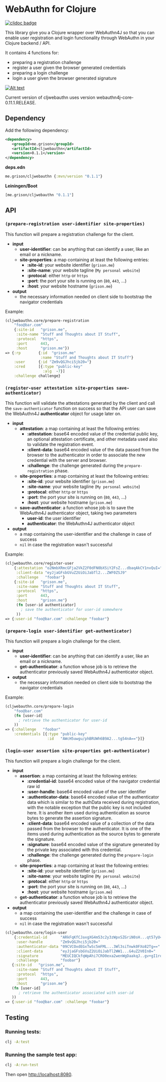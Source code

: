 # WebAuthn for Clojure

[![cljdoc badge](https://cljdoc.org/badge/me.grison/cljwebauthn)](https://cljdoc.org/d/me.grison/cljwebauthn/CURRENT)

This library give you a Clojure wrapper over WebAuthn4J so that you can enable user registration and login functionality through WebAuthn in your Clojure backend / API.

It contains 4 functions for:

- preparing a registration challenge
- register a user given the browser generated credentials
- preparing a login challenge
- login a user given the browser generated signature

[![Alt text](https://img.youtube.com/vi/Q_2O13_yST4/0.jpg)](https://www.youtube.com/watch?v=Q_2O13_yST4)

Current version of cljwebauthn uses version webauthn4j-core-0.11.1.RELEASE.

## Dependency

Add the following dependency:

```xml
<dependency>
   <groupId>me.grison</groupId>
   <artifactId>cljwebauthn</artifactId>
   <version>0.1.1</version>
</dependency>
```

**deps.edn**
```clojure
me.grison/cljwebauthn {:mvn/version "0.1.1"}
```

**Leiningen/Boot**
```clojure
[me.grison/cljwebauthn "0.1.1"]
```

## API

### `(prepare-registration user-identifier site-properties)`

This function will prepare a registration challenge for the client.

- **input** 
  - **user-identifier**: can be anything that can identify a user, like an email or a nickname.
  - **site-properties**: a map containing at least the following entries:
    - **:site-id**: your website identifier (`grison.me`)
    - **:site-name**: your website tagline (`My personal website`)
    - **:protocal**: either `http` or `https`
    - **:port**: the port your site is running on (`80`, `443`, ...)
    - **:host**: your website hostname (`grison.me`)
- **output**
    - the necessary information needed on client side to bootstrap the navigator credentials

Example:
```clojure
(cljwebauthn.core/prepare-registration 
    "foo@bar.com" 
    {:site-id   "grison.me",
     :site-name "Stuff and Thoughts about IT Stuff",
     :protocol  "https",
     :port      443,
     :host      "grison.me"})
=> {:rp        {:id  "grison.me"
                :name "Stuff and Thoughts about IT Stuff"}
    :user      {:id "Zm9vQGJhci5jb20="}
    :cred      [{:type "public-key"
                 :alg  -7}]
    :challenge challenge}
```



### `(register-user attestation site-properties save-authenticator)`

This function will validate the attestations generated by the client and call the `save-authenticator` function on success so that the API user can save the WebAuthn4J **authenticator** object for usage later on.

- **input** 
  - **attestation**: a map containing at least the following entries:
    - **:attestation**: base64 encoded value of the credential public key, an optional attestation certificate, and other metadata used also to validate the registration event. 
    - **:client-data**: base64 encoded value of the data passed from the browser to the authenticator in order to associate the new credential with the server and browser.
    - **:challenge**: the challenge generated during the `prepare-registration` phase.
  - **site-properties**: a map containing at least the following entries:
    - **:site-id**: your website identifier (`grison.me`)
    - **:site-name**: your website tagline (`My personal website`)
    - **:protocal**: either `http` or `https`
    - **:port**: the port your site is running on (`80`, `443`, ...)
    - **:host**: your website hostname (`grison.me`)
  - **save-authenticator**: a function whose job is to save the WebAuthn4J authenticator object, taking two parameters
    - **user-id**: the user identifier
    - **authenticator**: the WebAuthn4J authenticator object
- **output**
    - a map containing the user-identifier and the challenge in case of success
    - `nil` in case the registration wasn't successful

Example:
```clojure
(cljwebauthn.core/register-user 
    {:attestation "o2NmbXRmcGFja2VkZ2F0dFN0bXSiY2FsZ...dbaqAkCY1nvQuI="
     :client-data "eyJjaGFsbGVuZ2UiOiJabTl2...ZWF0ZSJ9"
     :challenge   "foobar"}
    {:site-id   "grison.me",
     :site-name "Stuff and Thoughts about IT Stuff",
     :protocol  "https",
     :port      443,
     :host      "grison.me"}
     (fn [user-id authenticator] 
       ; save the authenticator for user-id somewhere
     ))
=> {:user-id "foo@bar.com" :challenge "foobar"} 
```


### `(prepare-login user-identifier get-authenticator)`

This function will prepare a login challenge for the client.

- **input** 
  - **user-identifier**: can be anything that can identify a user, like an email or a nickname.
  - **get-authenticator**: a function whose job is to retrieve the authenticator previously saved WebAuthn4J authenticator object.
- **output**
    - the necessary information needed on client side to bootstrap the navigator credentials

Example:
```clojure
(cljwebauthn.core/prepare-login 
    "foo@bar.com" 
    (fn [user-id]
      ; retrieve the authenticator for user-id
    ))
=> {:challenge   "foobar"
    :credentials [{:type "public-key"
                   :id   "AWcH5uwgu/phBRUWh6B9A2...tg54nA=="}]}
```



### `(login-user assertion site-properties get-authenticator)`

This function will prepare a login challenge for the client.

- **input** 
  - **assertion**: a map containing at least the following entries:
    - **:credential-id**: base64 encoded value of the navigator credential raw id
    - **:user-handle**: base64 encoded value of the user identifier
    - **:authenticator-data**: base64 encoded value of the authenticator data which is similar to the authData received during registration, with the notable exception that the public key is not included here. It is another item used during authentication as source bytes to generate the assertion signature.
    - **:client-data**: base64 encoded value of a collection of the data passed from the browser to the authenticator. It is one of the items used during authentication as the source bytes to generate the signature.
    - **:signature**: base64 encoded value of the signature generated by the private key associated with this credential. 
    - **:challenge**: the challenge generated during the `prepare-login` phase. 
  - **site-properties**: a map containing at least the following entries:
    - **:site-id**: your website identifier (`grison.me`)
    - **:site-name**: your website tagline (`My personal website`)
    - **:protocal**: either `http` or `https`
    - **:port**: the port your site is running on (`80`, `443`, ...)
    - **:host**: your website hostname (`grison.me`)
  - **get-authenticator**: a function whose job is to retrieve the authenticator previously saved WebAuthn4J authenticator object.
- **output**
    - a map containing the user-identifier and the challenge in case of success
    - `nil` in case the registration wasn't successful

```clojure
(cljwebauthn.core/login-user
    {:credential-id      "ARkFqKfCJaxgXG4m53c2y3zWpxSZGriN0sH...qt57yU="
     :user-handle        "Zm9vQGJhci5jb20="
     :authenticator-data "09CVCOxdEGxTwSc5mFML...3Wl3siTnwk0FXo82Tg=="
     :client-data        "eyJjaGFsbGVuZ2UiOiJabTl2WW1...G4uZ2V0In0="
     :signature          "MEUCIQCkfqWpAhi7CRO0exa2wenWgDaakqJ..gv+gI1roY="
     :challenge          "foobar"}
   {:site-id   "grison.me",
     :site-name "Stuff and Thoughts about IT Stuff",
     :protocol  "https",
     :port      443,
     :host      "grison.me"}  
   (fn [user-id] 
      ; retrieve the authenticator associated with user-id
   ))
=> {:user-id "foo@bar.com" :challenge "foobar"} 
```

## Testing

### Running tests:

```bash
clj -A:test
```

### Running the sample test app:

```bash
clj -A:run-test
```

Then open [http://localhost:8080](http://localhost:8080).




